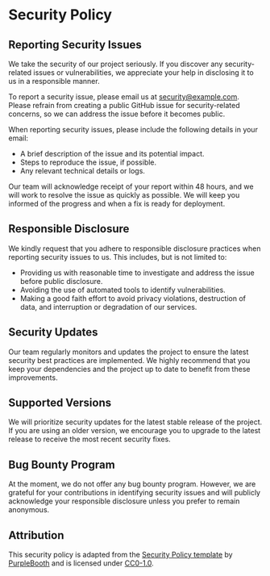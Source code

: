 # Security Policy

## Reporting Security Issues

We take the security of our project seriously. If you discover any security-related issues or vulnerabilities, we appreciate your help in disclosing it to us in a responsible manner.

To report a security issue, please email us at security@example.com. Please refrain from creating a public GitHub issue for security-related concerns, so we can address the issue before it becomes public.

When reporting security issues, please include the following details in your email:

- A brief description of the issue and its potential impact.
- Steps to reproduce the issue, if possible.
- Any relevant technical details or logs.

Our team will acknowledge receipt of your report within 48 hours, and we will work to resolve the issue as quickly as possible. We will keep you informed of the progress and when a fix is ready for deployment.

## Responsible Disclosure

We kindly request that you adhere to responsible disclosure practices when reporting security issues to us. This includes, but is not limited to:

- Providing us with reasonable time to investigate and address the issue before public disclosure.
- Avoiding the use of automated tools to identify vulnerabilities.
- Making a good faith effort to avoid privacy violations, destruction of data, and interruption or degradation of our services.

## Security Updates

Our team regularly monitors and updates the project to ensure the latest security best practices are implemented. We highly recommend that you keep your dependencies and the project up to date to benefit from these improvements.

## Supported Versions

We will prioritize security updates for the latest stable release of the project. If you are using an older version, we encourage you to upgrade to the latest release to receive the most recent security fixes.

## Bug Bounty Program

At the moment, we do not offer any bug bounty program. However, we are grateful for your contributions in identifying security issues and will publicly acknowledge your responsible disclosure unless you prefer to remain anonymous.

## Attribution

This security policy is adapted from the [Security Policy template](https://gist.github.com/PurpleBooth/b24679402957c63ec426) by [PurpleBooth](https://github.com/PurpleBooth) and is licensed under [CC0-1.0](https://creativecommons.org/publicdomain/zero/1.0/).

